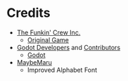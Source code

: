 # Credits

- [The Funkin' Crew Inc.](https://github.com/FunkinCrew)
    * [Original Game](https://www.newgrounds.com/portal/view/770371)
- [Godot Developers](https://github.com/godotengine) and [Contributors](https://github.com/godotengine/godot/graphs/contributors)
    * [Godot](https://godotengine.org)
- [MaybeMaru](https://github.com/MaybeMaru)
    * Improved Alphabet Font